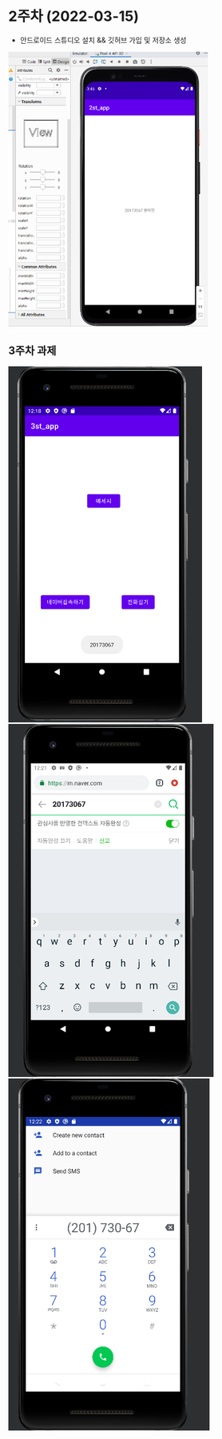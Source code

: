 # 2주차 (2022-03-15)
  - 안드로이드 스튜디오 설치 && 깃허브 가입 및 저장소 생성
  
<img width="400" height="550" src="./pic/2st.png"></img>

## 3주차 과제

<img width="" height="" src="./pic/3주차_메인.PNG"> </img>
<img width="" height="" src="./pic/3주차_네이버.PNG"> </img>
<img width="" height="" src="./pic/3주차_전화걸기.PNG"> </img>

